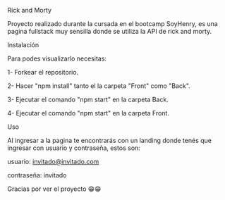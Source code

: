 Rick and Morty


Proyecto realizado durante la cursada en el bootcamp SoyHenry, es una pagina fullstack muy sensilla donde se utiliza la API de rick and morty.

Instalación

Para podes visualizarlo necesitas:

1- Forkear el repositorio.

2- Hacer "npm install" tanto el la carpeta "Front" como "Back".

3- Ejecutar el comando "npm start" en la carpeta Back.

4- Ejecutar el comando "npm start" en la carpeta Front.

Uso

Al ingresar a la pagina te encontrarás con un landing donde tenés que ingresar con usuario y contraseña, estos son: 

usuario: invitado@invitado.com

contraseña: invitado



Gracias por ver el proyecto 😁😁

